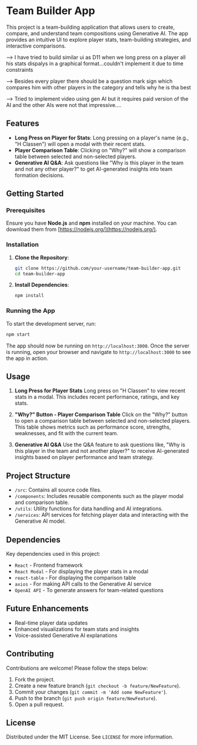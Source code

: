 # Team Builder App

This project is a team-building application that allows users to create, compare, and understand team compositions using Generative AI. The app provides an intuitive UI to explore player stats, team-building strategies, and interactive comparisons.

--> I have tried to build similar ui as D11 when we long press on a player all his stats dispalys in a graphical format...couldn't implement it due to time constraints


--> Besides every player there should be a question mark sign which compares him with other players in the category and tells why he is tha best

--> Tried to implement video using gen AI but it requires paid version of the AI and the other AIs were not that impressive....

## Features

- **Long Press on Player for Stats**: Long pressing on a player's name (e.g., "H Classen") will open a modal with their recent stats.
- **Player Comparison Table**: Clicking on "Why?" will show a comparison table between selected and non-selected players.
- **Generative AI Q&A**: Ask questions like "Why is this player in the team and not any other player?" to get AI-generated insights into team formation decisions.

## Getting Started

### Prerequisites

Ensure you have **Node.js** and **npm** installed on your machine. You can download them from [https://nodejs.org/](https://nodejs.org/).

### Installation

1. **Clone the Repository**:
    ```bash
    git clone https://github.com/your-username/team-builder-app.git
    cd team-builder-app
    ```

2. **Install Dependencies**:
    ```bash
    npm install
    ```

### Running the App

To start the development server, run:

```bash
npm start
```

The app should now be running on `http://localhost:3000`.
Once the server is running, open your browser and navigate to `http://localhost:3000` to see the app in action.

## Usage

1. **Long Press for Player Stats**
   Long press on "H Classen" to view recent stats in a modal. This includes recent performance, ratings, and key stats.

2. **"Why?" Button - Player Comparison Table**
   Click on the "Why?" button to open a comparison table between selected and non-selected players. This table shows metrics such as performance score, strengths, weaknesses, and fit with the current team.

3. **Generative AI Q&A**
   Use the Q&A feature to ask questions like, "Why is this player in the team and not another player?" to receive AI-generated insights based on player performance and team strategy.

## Project Structure

- `/src`: Contains all source code files.
- `/components`: Includes reusable components such as the player modal and comparison table.
- `/utils`: Utility functions for data handling and AI integrations.
- `/services`: API services for fetching player data and interacting with the Generative AI model.

## Dependencies

Key dependencies used in this project:

- `React` - Frontend framework
- `React Modal` - For displaying the player stats in a modal
- `react-table` - For displaying the comparison table
- `axios` - For making API calls to the Generative AI service
- `OpenAI API` - To generate answers for team-related questions

## Future Enhancements

- Real-time player data updates
- Enhanced visualizations for team stats and insights
- Voice-assisted Generative AI explanations

## Contributing

Contributions are welcome! Please follow the steps below:

1. Fork the project.
2. Create a new feature branch (`git checkout -b feature/NewFeature`).
3. Commit your changes (`git commit -m 'Add some NewFeature'`).
4. Push to the branch (`git push origin feature/NewFeature`).
5. Open a pull request.

## License

Distributed under the MIT License. See `LICENSE` for more information.
